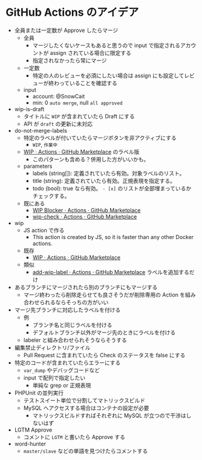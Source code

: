 # GitHub Actions のアイデア

- 全員または一定数が Approve したらマージ
  - 全員
    - マージしたくないケースもあると思うので input で指定されるアカウントが assign されている場合に限定する
    - 指定されなかったら常にマージ
  - 一定数
    - 特定の人のレビューを必須にしたい場合は assign にも設定してレビューが終わっていることを確認する
  - input
    - account: @SnowCait
    - min: 0 `auto merge`, null `all approved`
- wip-is-draft
  - タイトルに `WIP` が含まれていたら Draft にする
  - API が `draft` の更新に未対応
- do-not-merge-labels
  - 特定のラベルが付いていたらマージボタンを非アクティブにする
    - `WIP`, `作業中`
  - [WIP · Actions · GitHub Marketplace](https://github.com/marketplace/actions/wip) のラベル版
    - このパターンも含める？併用した方がいいかも。
  - parameters
    - labels (string[]): 定義されていたら有効。対象ラベルのリスト。
    - title (string): 定義されていたら有効。正規表現を指定する。
    - todo (bool): true なら有効。 `- [x]` のリストが全部埋まっているかチェックする。
  - 既にある
    - [WIP Blocker · Actions · GitHub Marketplace](https://github.com/marketplace/actions/wip-blocker)
    - [wip-check · Actions · GitHub Marketplace](https://github.com/marketplace/actions/wip-check)
- wip
  - JS action で作る
    - This action is created by JS, so it is faster than any other Docker actions.
  - 既存
    - [WIP · Actions · GitHub Marketplace](https://github.com/marketplace/actions/wip)
  - 類似
    - [add-wip-label · Actions · GitHub Marketplace](https://github.com/marketplace/actions/add-wip-label) ラベルを追加するだけ
- あるブランチにマージされたら別のブランチにもマージする
  - マージ終わったら削除走らせても良さそうだが削除専用の Action を組み合わせられるならそっちの方がいい
- マージ先ブランチに対応したラベルを付ける
  - 例
    - ブランチ名と同じラベルを付ける
    - デフォルトブランチ以外がマージ先のときにラベルを付ける
  - labeler と組み合わせられそうならそうする
- 編集禁止ディレクトリ/ファイル
  - Pull Request に含まれていたら Check のステータスを false にする
- 特定のコードが含まれていたらエラーにする
  - `var_dump` やデバッグコードなど
  - input で配列で指定したい
    - 単純な grep or 正規表現
- PHPUnit の並列実行
  - テストスイート単位で分割してマトリックスビルド
  - MySQL へアクセスする場合はコンテナの設定が必要
    - マトリックスビルドすればそれぞれに MySQL が立つので干渉はしないはず
- LGTM Approve
  - コメントに `LGTM` と書いたら Approve する
- word-hunter
  - `master/slave` などの単語を見つけたらコメントする
